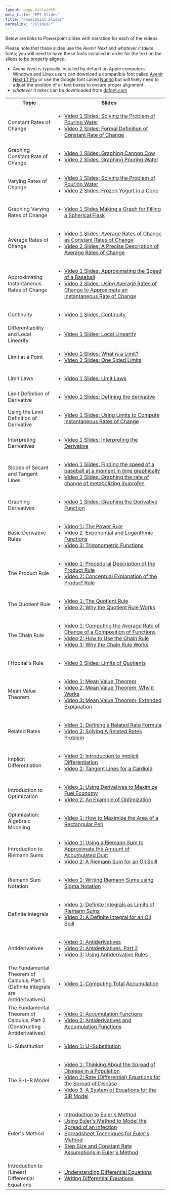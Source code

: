 ```yaml
---
layout: page-fullwidth
meta_title: "PPT Slides"
title: "Powerpoint Slides"
permalink: "/slides/"
---
```

Below are links to Powerpoint slides with narration for each of the videos.

Please note that these slides use the *Avenir Next* and *whatever it takes* fonts; you will need to have these fonts installed in order for the text on the slides to be properly aligned. 
 + *Avenir Next* is typically installed by default on Apple computers. Windows and Linux users can download a compatible font called [Avenir Next LT Pro](https://www.cufonfonts.com/font/avenir-next-lt-pro) or use the Google font called [Nunito](https://fonts.google.com/specimen/Nunito) but will likely need to adjust the position of all text boxes to ensure proper alignment
 + *whatever it takes* can be downloaded from [dafont.com](https://www.dafont.com/whatever-it-takes.font)

<table>
<tr>
<th width="30%">Topic</th>
<th width="70%">Slides</th>
</tr>

<tr><td>Constant Rates of Change</td>
  <td><ul>
  <li><a href="https://app.box.com/s/q8p2zavv0mcenuk9d8pbl72vadlwr1q8">Video 1 Slides: Solving the Problem of Pouring Water</a>
  <li><a href="https://app.box.com/s/jzjx5qrz4n4vyjrboiq6lt1z9n7aatpv">Video 2 Slides: Formal Definition of Constant Rate of Change</a>
<tr><td>Graphing Constant Rate of Change</td>
  <td><ul>
  <li><a href="https://app.box.com/s/un9lc2vp697q0lsd7aupgcwv31bdtnrv">Video 1 Slides: Graphing Cannon Cow</a>
  <li><a href="https://app.box.com/s/hb9txttwkw3e3duik1du1nyt8bydpvoj">Video 2 Slides: Graphing Pouring Water</a>
<tr><td>Varying Rates of Change</td>
  <td><ul>
  <li><a href="https://app.box.com/s/ouabb4r9uewudsw1svhqvrh7wz5c2qee">Video 1 Slides: Solving the Problem of Pouring Water</a>
  <li><a href="https://app.box.com/s/2hsk1ych3lu3mtdd6e5j5d1dizdsu0k7">Video 2 Slides: Frozen Yogurt in a Cone</a>
<tr><td>Graphing Varying Rates of Change</td>
  <td><ul>
  <li><a href="https://app.box.com/s/4ym09azf7ka1vdldzedv21q70igqj8xv">Video 1 Slides Making a Graph for Filling a Spherical Flask</a>
<tr><td>Average Rates of Change</td>
  <td><ul>
  <li><a href="https://app.box.com/s/obqypxcnmji8oqt5b2yly72l30cstivc">Video 1 Slides: Average Rates of Change as Constant Rates of Change</a>
  <li><a href="https://app.box.com/s/o3tvyx6ig3bz3nnxydhdmbwmewq6o83c">Video 2 Slides: A Precise Description of Average Rates of Change</a>
<tr><td>Approximating Instantaneous Rates of Change</td>
  <td><ul>
  <li><a href="https://app.box.com/s/7s48hpzuuc01zyroi04pp6tswsgy2gqp">Video 1 Slides: Approximating the Speed of a Baseball</a>
  <li><a href="https://app.box.com/s/xcy6i5dqxh8bxz859nuo0o5csbxccvv7">Video 2 Slides: Using Average Rates of Change to Approximate an Instantaneous Rate of Change</a>
<tr><td>Continuity</td>
  <td><ul>
  <li><a href="https://app.box.com/s/296u53a4k4marw5usepzqxpv4f9xfhdw">Video 1 Slides: Continuity</a>
<tr><td>Differentiability and Local Linearity</td>
  <td><ul>
  <li><a href="https://app.box.com/s/9io5tx7mzr0ukslwyexjp6hku08ig5cn">Video 1 Slides: Local Linearity</a>
<tr><td>Limit at a Point</td>
  <td><ul>
  <li><a href="https://app.box.com/s/wypcj5bxjfuoisek4t603i6vp45qr1cs">Video 1 Slides: What is a Limit?</a>
  <li><a href="https://app.box.com/s/w6lbgyuwqvdo228vwjl1cx0ehl3gocm7">Video 2 Slides: One Sided Limits</a>
<tr><td>Limit Laws</td>
  <td><ul>
  <li><a href="https://app.box.com/s/bleovzi3vhy1i0431ab2w3lltzin86hg">Video 1 Slides: Limit Laws</a>
<tr><td>Limit Definition of Derivative</td>
  <td><ul>
  <li><a href="https://app.box.com/s/zlf75qvvt4f9qnjxsuew5a7eg2g7cplv">Video 1 Slides: Defining the derivative</a>
<tr><td>Using the Limit Definition of Derivative</td>
  <td><ul>
  <li><a href="https://app.box.com/s/2ca2ktw9nqf7icphlvcvsovyqctekn8b">Video 1 Slides: Using Limits to Compute Instantaneous Rates of Change</a>
<tr><td>Interpreting Derivatives</td>
  <td><ul>
  <li><a href="https://app.box.com/s/frej0vzgq9noyqsxeyh6ivu9avoxwhln">Video 1 Slides: Interpreting the Derivative</a>
<tr><td>Slopes of Secant and Tangent Lines</td>
  <td><ul>
  <li><a href="https://app.box.com/s/4rpfehri5gk62ti1w7ql4lae8nwivqoy">Video 1 Slides: Finding the speed of a baseball at a moment in time graphically</a>
  <li><a href="https://app.box.com/s/yxo56o4b959svagvvr3x3bvja23w58l8">Video 2 Slides: Graphing the rate of change of metabolizing ibuprofen</a>
<tr><td>Graphing Derivatives</td>
  <td><ul>
  <li><a href="https://app.box.com/s/kzuao72uvt18lvwg87t5uqmerq222qnn">Video 1 Slides: Graphing the Derivative Function</a>
<tr><td>Basic Derivative Rules</td>
  <td><ul>
  <li><a href="https://app.box.com/s/mdmkbyh1eu98nig4i5epiqznadbkxf3q">Video 1: The Power Rule</a>
  <li><a href="https://app.box.com/s/aygojhqnehhttgzb4no4mwi3cgmuqour">Video 2: Exponential and Logarithmic Functions</a>
  <li><a href="https://app.box.com/s/ykmmhzisbtmso2numgo6mvi69wt1yxfg">Video 3: Trigonometric Functions</a>
<tr><td>The Product Rule</td>
  <td><ul>
  <li><a href="https://app.box.com/s/pd9x8iwuehydnhyqkj00dh1hdg1bkl9d">Video 1: Procedural Description of the Product Rule</a>
  <li><a href="https://app.box.com/s/utpsg14dfz4rmrbdj14103d1h31qg70n">Video 2: Conceptual Explanation of the Product Rule</a>
<tr><td>The Quotient Rule</td>
  <td><ul>
  <li><a href="https://app.box.com/s/rdpium6lpfzro85w547o3jerwkmv6awi">Video 1: The Quotient Rule</a>
  <li><a href="https://app.box.com/s/pv9h13y3amxt3koquf3rdat1zltrapky">Video 2: Why the Quotient Rule Works</a>
<tr><td>The Chain Rule</td>
  <td><ul>
  <li><a href="https://app.box.com/s/sia913lrhvcam8tsmu115rf0ek2cgul6">Video 1: Computing the Average Rate of Change of a Composition of Functions</a>
  <li><a href="https://app.box.com/s/np9it1y3eywv5ymrj179dth5d5jlm966">Video 2: How to Use the Chain Rule</a>
  <li><a href="https://app.box.com/s/7bkmx9jx8sjomxawgwuktgyw0jq1sksw">Video 3: Why the Chain Rule Works</a>
<tr><td>l'Hopital's Rule</td>
  <td><ul>
  <li><a href="https://app.box.com/s/sdoq15jy4ffrt25krszxz9c9r70c32b7">Video 1 Slides: Limits of Quotients</a>
<tr><td>Mean Value Theorem</td>
  <td><ul>
  <li><a href="https://app.box.com/s/mglwdr11c2hk9a71eos7luf1swkv6ire">Video 1: Mean Value Theorem</a>
  <li><a href="https://app.box.com/s/rv7qmee3fqka7vch2rnitfqwwwe3z0gn">Video 2: Mean Value Theorem, Why it Works</a>
  <li><a href="https://app.box.com/s/07tvqxce9fxaqad2skhfkhdf7ew6smrh">Video 3: Mean Value Theorem, Extended Explanation</a>
<tr><td>Related Rates</td>
  <td><ul>
  <li><a href="https://app.box.com/s/37fqgu0qjsgk3la774g9izb30gid3h38">Video 1: Defining a Related Rate Formula</a>
  <li><a href="https://app.box.com/s/9rbe0h1amoxmy5dfxg1wi4451mri4jnj">Video 2: Solving A Related Rates Problem</a>
<tr><td>Implicit Differentiation</td>
  <td><ul>
  <li><a href="https://app.box.com/s/vae60sfnm9e6g1gd7bc3ov2gdn2bxnnc">Video 1: Introduction to Implicit Differentiation</a>
  <li><a href="https://app.box.com/s/g4mhgtpozam4fbevots993i5yf5jxns4">Video 2: Tangent Lines for a Cardioid</a>
<tr><td>Introduction to Optimization</td>
  <td><ul>
  <li><a href="https://app.box.com/s/xdm8phjp693plkywiaw1ie3zuhjq2vl4">Video 1: Using Derivatives to Maximize Fuel Economy</a>
  <li><a href="https://app.box.com/s/r0yld2nuoif3ujqq8mnjg7xyyuzcz77o">Video 2: An Example of Optimization</a>
<tr><td>Optimization: Algebraic Modeling</td>
  <td><ul>
  <li><a href="https://app.box.com/s/99ky39xmiz5r19yq4be2kacqid7ybejb">Video 1: How to Maximize the Area of a Rectangular Pen</a>
<tr><td>Introduction to Riemann Sums</td>
  <td><ul>
  <li><a href="https://app.box.com/s/s9ri1wljwpbod6n54y1cxm50xvqx4eau">Video 1: Using a Riemann Sum to Approximate the Amount of Accumulated Dust</a>
  <li><a href="https://app.box.com/s/f3kou4nwd928mw7sq9xqzcsggmjk6w2x">Video 2: A Riemann Sum for an Oil Spill</a>
<tr><td>Riemann Sum Notation</td>
  <td><ul>
  <li><a href="https://app.box.com/s/5h5i4kdw7l7n4pzj8us044j202dfcqac">Video 1: Writing Riemann Sums using Sigma Notation</a>
<tr><td>Definite Integrals</td>
  <td><ul>
  <li><a href="https://app.box.com/s/vdim09y6hcdh1tn2ec7jpc2ngeyj1a3n">Video 1: Definite Integrals as Limits of Riemann Sums</a>
  <li><a href="https://app.box.com/s/vdim09y6hcdh1tn2ec7jpc2ngeyj1a3n">Video 2: A Definite Integral for an Oil Spill</a>
<tr><td>Antiderivatives</td>
  <td><ul>
  <li><a href="https://app.box.com/s/mq52z6g4zwuty361uf011ludkafdqch0">Video 1: Antiderivatives</a>
  <li><a href="https://app.box.com/s/lbjrjbenyet2hlzzjvsd69jffbzjg4s9">Video 2: Antiderivatives, Part 2</a>
  <li><a href="https://app.box.com/s/06cywq3tap5gynkk0m4nuenxszndj729">Video 3: Using Antiderivative Rules</a>
<tr><td>The Fundamental Theorem of Calculus, Part 1 (Definite Integrals are Antiderivatives)</td>
  <td><ul>
  <li><a href="https://app.box.com/s/pe0vcxp0r4n3pfsndnlg4s6jhyyhc2ub">Video 1: Computing Total Accumulation</a>
<tr><td>The Fundamental Theorem of Calculus, Part 2 (Constructing Antiderivatives)</td>
  <td><ul>
  <li><a href="https://app.box.com/s/bz2qhhcvo40qfiul052j8wfki877h3gu">Video 1: Accumulation Functions</a>
  <li><a href="https://app.box.com/s/x8otoxh6wsg9lkl7cay2utywlg5e4shn">Video 2: Antiderivatives and Accumulation Functions</a>
<tr><td>U-Substitution</td>
  <td><ul>
  <li><a href="https://app.box.com/s/hun5owfh10a4jtdwz1djn7pdwy3n6jet">Video 1: U-Substitution</a>
<tr><td>The S-I-R Model</td>
	<td><ul>
	<LI><a href="https://app.box.com/s/aazn22of31k9e5mlityi6pkxqr818jab">Video 1: Thinking About the Spread of Disease in a Population</a>
	<LI><a href="https://app.box.com/s/mwwvqrxzpearqcat7b199z0jd48g4jui">Video 2: Rate (Differential) Equations for the Spread of Disease</a>
	<LI><a href="https://app.box.com/s/yuxrsegiltjpjgf4bxnqsdoyz0dqy682">Video 3: A System of Equations for the SIR Model</a>
<tr><td>Euler's Method</td>
	<td><ul>
	<LI><a href="https://app.box.com/s/cgj3wp71argozb0fnlhm9pn59j29poem">Introduction to Euler's Method</a>
	<LI><a href="https://app.box.com/s/dx2w04zk31mqfirs21anl1cz5fk8e75z">Using Euler's Method to Model the Spread of an Infection</a>	
	<LI><a href="https://app.box.com/s/aw6a9di4t66pota2skki4bug4250op47">Spreadsheet Techniques for Euler's Method</a>
	<LI><a href="https://app.box.com/s/szgju6y96248c3140hug87d7mpguk1km">Step Size and Constant Rate Assumptions in Euler's Method</a>
<tr><td>Introduction to (Linear) Differential Equations</td>
	<td><ul>
	<LI><a href="https://app.box.com/s/9ixzq3dxhjs3y8su4c8x08ug55jidd9j">Understanding Differential Equations</a>
	<LI><a href="https://app.box.com/s/ke474q7hp2do6yfslg89z92rdoi6zgkq">Writing Differential Equations</a>
</table>
